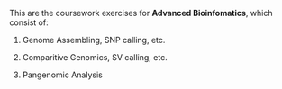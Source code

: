 This are the coursework exercises for **Advanced Bioinfomatics**, which consist of:

1. Genome Assembling, SNP calling, etc.

2. Comparitive Genomics, SV calling, etc.

3. Pangenomic Analysis
